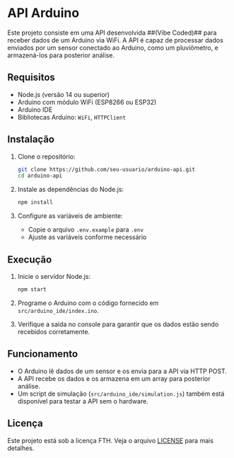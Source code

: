 # API Arduino

Este projeto consiste em uma API desenvolvida ##(Vibe Coded)## para receber dados de um Arduino via WiFi. A API é capaz de processar dados enviados por um sensor conectado ao Arduino, como um pluviômetro, e armazená-los para posterior análise.

## Requisitos

- Node.js (versão 14 ou superior)
- Arduino com módulo WiFi (ESP8266 ou ESP32)
- Arduino IDE
- Bibliotecas Arduino: `WiFi`, `HTTPClient`

## Instalação

1. Clone o repositório:
   ```bash
   git clone https://github.com/seu-usuario/arduino-api.git
   cd arduino-api
   ```

2. Instale as dependências do Node.js:
   ```bash
   npm install
   ```

3. Configure as variáveis de ambiente:
   - Copie o arquivo `.env.example` para `.env`
   - Ajuste as variáveis conforme necessário

## Execução

1. Inicie o servidor Node.js:
   ```bash
   npm start
   ```

2. Programe o Arduino com o código fornecido em `src/arduino_ide/index.ino`.

3. Verifique a saída no console para garantir que os dados estão sendo recebidos corretamente.

## Funcionamento

- O Arduino lê dados de um sensor e os envia para a API via HTTP POST.
- A API recebe os dados e os armazena em um array para posterior análise.
- Um script de simulação (`src/arduino_ide/simulation.js`) também está disponível para testar a API sem o hardware.

## Licença

Este projeto está sob a licença FTH. Veja o arquivo [LICENSE](LICENSE) para mais detalhes. 